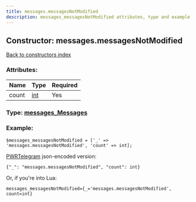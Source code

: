 ```yaml
---
title: messages.messagesNotModified
description: messages_messagesNotModified attributes, type and example
---
```

## Constructor: messages.messagesNotModified  
[Back to constructors index](index.md)



### Attributes:

| Name     |    Type       | Required |
|----------|---------------|----------|
|count|[int](../types/int.md) | Yes|



### Type: [messages\_Messages](../types/messages_Messages.md)


### Example:

```
$messages_messagesNotModified = ['_' => 'messages.messagesNotModified', 'count' => int];
```  

[PWRTelegram](https://pwrtelegram.xyz) json-encoded version:

```
{"_": "messages.messagesNotModified", "count": int}
```


Or, if you're into Lua:  


```
messages_messagesNotModified={_='messages.messagesNotModified', count=int}

```


